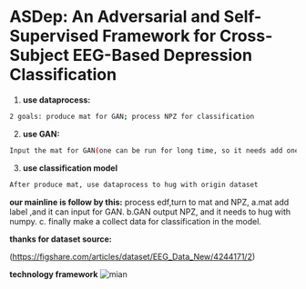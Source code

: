 # ASDep: An Adversarial and Self-Supervised Framework for Cross-Subject EEG-Based Depression Classification

1. **use dataprocess:**  
```bash
2 goals: produce mat for GAN; process NPZ for classification
```

2. **use GAN:**  
```bash
Input the mat for GAN(one can be run for long time, so it needs add one by one)
```
3. **use classification model**  
```bash
After produce mat, use dataprocess to hug with origin dataset
```

**our mainline is follow by this:**
process edf,turn to mat and NPZ, 
a.mat add label ,and it can input for GAN.
b.GAN output NPZ, and it needs to hug with numpy.
c. finally make a collect data for classification in the model.

**thanks for dataset source:**

(https://figshare.com/articles/dataset/EEG_Data_New/4244171/2)

**technology framework**
![mian](mian.PNG)
